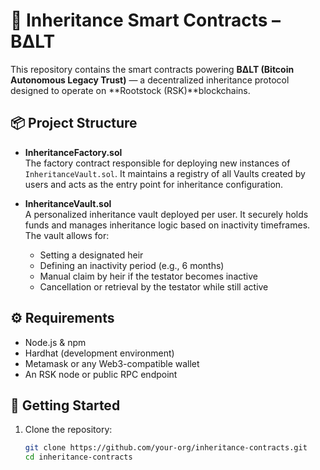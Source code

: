 # 🧾 Inheritance Smart Contracts – BΔLT

This repository contains the smart contracts powering **BΔLT (Bitcoin Autonomous Legacy Trust)** — a decentralized inheritance protocol designed to operate on **Rootstock (RSK)**blockchains.

## 📦 Project Structure

- **InheritanceFactory.sol**  
  The factory contract responsible for deploying new instances of `InheritanceVault.sol`. It maintains a registry of all Vaults created by users and acts as the entry point for inheritance configuration.

- **InheritanceVault.sol**  
  A personalized inheritance vault deployed per user. It securely holds funds and manages inheritance logic based on inactivity timeframes. The vault allows for:
  - Setting a designated heir
  - Defining an inactivity period (e.g., 6 months)
  - Manual claim by heir if the testator becomes inactive
  - Cancellation or retrieval by the testator while still active

## ⚙️ Requirements

- Node.js & npm
- Hardhat (development environment)
- Metamask or any Web3-compatible wallet
- An RSK node or public RPC endpoint

## 🚀 Getting Started

1. Clone the repository:

   ```bash
   git clone https://github.com/your-org/inheritance-contracts.git
   cd inheritance-contracts
